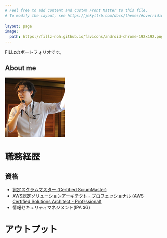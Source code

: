 ```yaml
---
# Feel free to add content and custom Front Matter to this file.
# To modify the layout, see https://jekyllrb.com/docs/themes/#overriding-theme-defaults

layout: page
image: 
  path: https://fillz-noh.github.io/favicons/android-chrome-192x192.png
---
```


FiLLzのポートフォリオです。

## About me

![Yusuke WADA](./favicons/android-chrome-192x192.png)

# 職務経歴



## 資格
* [認定スクラムマスター (Certified ScrumMaster)](https://bcert.me/suluklbtx)
* [AWS認定ソリューションアーキテクト - プロフェッショナル (AWS Certified Solutions Architect - Professional)](https://www.credly.com/users/yusuke-wada/badges)
* 情報セキュリティマネジメント(IPA SG)

# アウトプット
